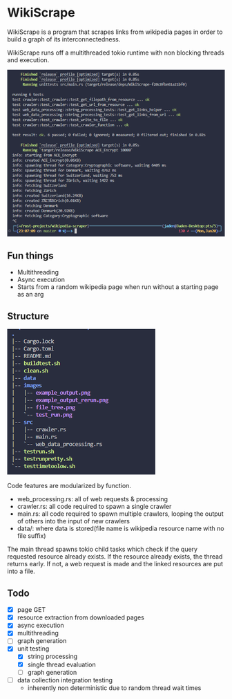 # WikiScrape

WikiScrape is a program that scrapes links from wikipedia pages in order to build a graph of its interconnectedness.

WikiScrape runs off a multithreaded tokio runtime with non blocking threads and execution.

<img src="images/test_run.png"></img>

## Fun things

- Multithreading
- Async execution
- Starts from a random wikipedia page when run without a starting page as an arg

## Structure
<img src = "images/file_tree.png"></img>

Code features are modularized by function. 
- web_processing.rs: all of web requests & processing
- crawler.rs: all code required to spawn a single crawler
- main.rs: all code required to spawn multiple crawlers, looping the output of others into the input of new crawlers
- data/: where data is stored(file name is wikipedia resource name with no file suffix)

The main thread spawns tokio child tasks which check if the query requested resource already exists.
If the resource already exists, the thread returns early. If not, a web request is made and the linked resources are put into a file.

## Todo
- [x] page GET
- [x] resource extraction from downloaded pages
- [x] async execution
- [x] multithreading
- [ ] graph generation
- [x] unit testing
    - [x] string processing
    - [x] single thread evaluation
    - [ ] graph generation
- [ ] data collection integration testing
    - inherently non deterministic due to random thread wait times
